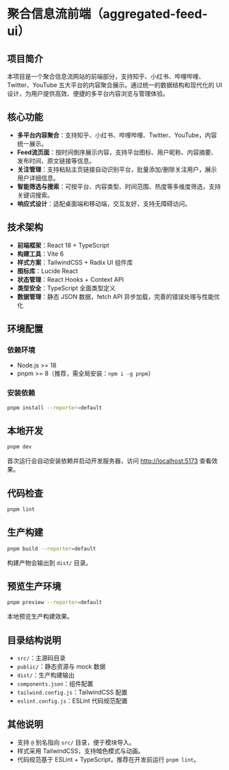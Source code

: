 # 聚合信息流前端（aggregated-feed-ui）

## 项目简介

本项目是一个聚合信息流网站的前端部分，支持知乎、小红书、哔哩哔哩、Twitter、YouTube 五大平台的内容聚合展示。通过统一的数据结构和现代化的 UI 设计，为用户提供高效、便捷的多平台内容浏览与管理体验。

## 核心功能

- **多平台内容聚合**：支持知乎、小红书、哔哩哔哩、Twitter、YouTube，内容统一展示。
- **Feed流页面**：按时间倒序展示内容，支持平台图标、用户昵称、内容摘要、发布时间、原文链接等信息。
- **关注管理**：支持粘贴主页链接自动识别平台，批量添加/删除关注用户，展示用户详细信息。
- **智能筛选与搜索**：可按平台、内容类型、时间范围、热度等多维度筛选，支持关键词搜索。
- **响应式设计**：适配桌面端和移动端，交互友好，支持无障碍访问。

## 技术架构

- **前端框架**：React 18 + TypeScript
- **构建工具**：Vite 6
- **样式方案**：TailwindCSS + Radix UI 组件库
- **图标库**：Lucide React
- **状态管理**：React Hooks + Context API
- **类型安全**：TypeScript 全面类型定义
- **数据管理**：静态 JSON 数据，fetch API 异步加载，完善的错误处理与性能优化

## 环境配置

### 依赖环境

- Node.js >= 18
- pnpm >= 8（推荐，需全局安装：`npm i -g pnpm`）

### 安装依赖

```bash
pnpm install --reporter=default
```

## 本地开发

```bash
pnpm dev
```
首次运行会自动安装依赖并启动开发服务器，访问 [http://localhost:5173](http://localhost:5173) 查看效果。

## 代码检查

```bash
pnpm lint
```

## 生产构建

```bash
pnpm build --reporter=default
```
构建产物会输出到 `dist/` 目录。

## 预览生产环境

```bash
pnpm preview --reporter=default
```
本地预览生产构建效果。

## 目录结构说明

- `src/`：主源码目录
- `public/`：静态资源与 mock 数据
- `dist/`：生产构建输出
- `components.json`：组件配置
- `tailwind.config.js`：TailwindCSS 配置
- `eslint.config.js`：ESLint 代码规范配置

## 其他说明

- 支持 `@` 别名指向 `src/` 目录，便于模块导入。
- 样式采用 TailwindCSS，支持暗色模式与动画。
- 代码规范基于 ESLint + TypeScript，推荐在开发前运行 `pnpm lint`。
